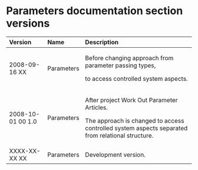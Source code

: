 ﻿Parameters documentation section versions
=========================================

|Version|Name|Description|
| :- | :- | :- |
|2008-09-16 XX|Parameters|<p>Before changing approach from parameter passing types,</p><p>to access controlled system aspects.</p>|
|2008-10-01 00  1.0|Parameters|<p>After project Work Out Parameter Articles.</p><p>The approach is changed to access controlled system aspects separated from relational structure.</p>|
|XXXX-XX-XX XX|Parameters|Development version.|

